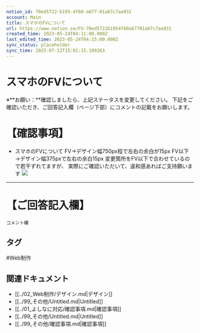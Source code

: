 ```yaml
---
notion_id: 70ed5722-b195-4f60-a677-01a67c7aa931
account: Main
title: スマホのFVについて
url: https://www.notion.so/FV-70ed5722b1954f60a67701a67c7aa931
created_time: 2023-05-24T04:11:00.000Z
last_edited_time: 2023-05-24T04:15:00.000Z
sync_status: placeholder
sync_time: 2025-07-12T15:01:15.109263
---
```

# スマホのFVについて

※**お願い：**確認しましたら、上記ステータスを変更してください。
下記をご確認いただき、ご回答記入欄（ページ下部）にコメントの記載をお願いします。
# 【確認事項】
- スマホのFVについて
  FV→デザイン幅750px程で左右の余白が15px
  FV以下→デザイン幅375pxで左右の余白15px
変更箇所をFV以下で合わせているので若干ずれてますが、
実際にご確認いただいて、違和感あればご支持願います
![](https://prod-files-secure.s3.us-west-2.amazonaws.com/736adce6-a3a4-4a64-9f74-d9aa055c96d2/5ceaa242-bbc5-4687-bb30-b0ef018d8bbf/Untitled.png?X-Amz-Algorithm=AWS4-HMAC-SHA256&X-Amz-Content-Sha256=UNSIGNED-PAYLOAD&X-Amz-Credential=ASIAZI2LB4667IICGTIU%2F20250719%2Fus-west-2%2Fs3%2Faws4_request&X-Amz-Date=20250719T050931Z&X-Amz-Expires=3600&X-Amz-Security-Token=IQoJb3JpZ2luX2VjEIT%2F%2F%2F%2F%2F%2F%2F%2F%2F%2FwEaCXVzLXdlc3QtMiJIMEYCIQCclB5b96ax9ErBkpCS6CcD7dNO%2BhSHAx0IEDOOwWubeQIhAK2bxYSqZvOZu60aUnZo2QyJLBM76wYfnf5SMFLRYMERKogECJ3%2F%2F%2F%2F%2F%2F%2F%2F%2F%2FwEQABoMNjM3NDIzMTgzODA1Igw5jAWyg4GxyVwg%2BLYq3AP6G%2FwBeuUwW4l7%2B4boJ0N%2Fb%2FHU7tiWMX%2BfNGayRvidMejiYD5ctxhvfqxtQ5c9xKWTgE%2FahY37hyQKrZOxOOVObBryboSSey0qsu72c0uiCSBeh%2FZVggtM3hUkBrirJhKFUwKAgJTgMZjK3oGHf5nHC7hjuDORGctbduNM9UlDcDGPqIJ1%2F3X5cdBkcuhu3xknsBgTLB2j2hFRbsxosj8wFK10MWaaCE0sWLZDWdmXqebrWVTY8mGZQf0%2BEFt6ijdBYwdTNV9l%2F3xanHP43ue1lUe1hPUKuK2CIhv0DJreN6dZXy8EVmCQXeghAq9oLs0KCPZxgiXdTNAnmaUfXQZ240EiAWjpUsrf80GGeheuy3leblv1btg8MBuXCw8SGTKpTiOBtxTK66eWXg%2B5pg%2F5UlIpOirvrBc5bWN4guwtBvZXvZRYbrK5G8IHfFYSze3MhLHfaMH%2BMnq9e4cvu%2FufrmTYu84oeujwcVJsPm5DdhHhoLXiTw%2BWhGDwyh%2BupNYjU8WRd0G3nloXs25LbAPH0dPvjp2dCxHtUefbIUW0woZwD3G6gA1Cjs8HPNIaN88iEFgPgnTvz4ZszeKLcVLnxnRURZkoU%2BA4A8Ut%2FfUoWIQhdDV%2BlD0hDjNSyDD%2FquzDBjqkASavfnIznxBn6l6lNTyjLQXLU6g%2F1YulDuHFZRwY%2FSA1Pz7NjZhyEzGPKHmniEvHYymAlmaFnU5H6KpNpBiC%2BuyizsZGQyVCdIHLSESFiGDCMzhqKHCrTAdB84LKfeJ%2BXQl4%2F5oD5B4SyQjKWFys6AnSPpCpE1W6R3gMSSxqdTR0FnqheRqNbvtFSGyor%2BiHwDemf0pz8ItaR2ekmf9DhbLywLw8&X-Amz-Signature=7c0ba2d9b249458f7bb763910c18f4592611f263b22cfec6c3abfebb30be4b90&X-Amz-SignedHeaders=host&x-amz-checksum-mode=ENABLED&x-id=GetObject)
---
# 【ご回答記入欄】
```plain text
コメント欄
```

## タグ

#Web制作 

## 関連ドキュメント

- [[../02_Web制作/デザイン.md|デザイン]]
- [[../99_その他/Untitled.md|Untitled]]
- [[../01_よしなに対応/確認事項.md|確認事項]]
- [[../99_その他/Untitled.md|Untitled]]
- [[../99_その他/確認事項.md|確認事項]]
